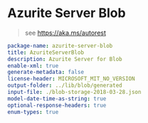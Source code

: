 # Azurite Server Blob

> see https://aka.ms/autorest

```yaml
package-name: azurite-server-blob
title: AzuriteServerBlob
description: Azurite Server for Blob
enable-xml: true
generate-metadata: false
license-header: MICROSOFT_MIT_NO_VERSION
output-folder: ../lib/blob/generated
input-file: ./blob-storage-2018-03-28.json
model-date-time-as-string: true
optional-response-headers: true
enum-types: true
```
